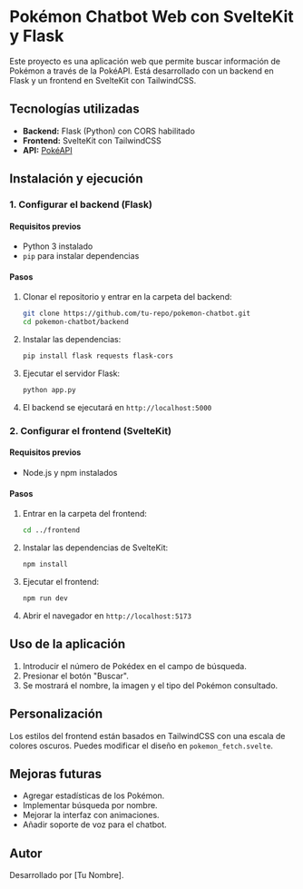 # Pokémon Chatbot Web con SvelteKit y Flask

Este proyecto es una aplicación web que permite buscar información de Pokémon a través de la PokéAPI. Está desarrollado con un backend en Flask y un frontend en SvelteKit con TailwindCSS.

## Tecnologías utilizadas
- **Backend:** Flask (Python) con CORS habilitado
- **Frontend:** SvelteKit con TailwindCSS
- **API:** [PokéAPI](https://pokeapi.co/)

## Instalación y ejecución

### 1. Configurar el backend (Flask)
#### Requisitos previos
- Python 3 instalado
- `pip` para instalar dependencias

#### Pasos
1. Clonar el repositorio y entrar en la carpeta del backend:
   ```bash
   git clone https://github.com/tu-repo/pokemon-chatbot.git
   cd pokemon-chatbot/backend
   ```
2. Instalar las dependencias:
   ```bash
   pip install flask requests flask-cors
   ```
3. Ejecutar el servidor Flask:
   ```bash
   python app.py
   ```
4. El backend se ejecutará en `http://localhost:5000`

### 2. Configurar el frontend (SvelteKit)
#### Requisitos previos
- Node.js y npm instalados

#### Pasos
1. Entrar en la carpeta del frontend:
   ```bash
   cd ../frontend
   ```
2. Instalar las dependencias de SvelteKit:
   ```bash
   npm install
   ```
3. Ejecutar el frontend:
   ```bash
   npm run dev
   ```
4. Abrir el navegador en `http://localhost:5173`

## Uso de la aplicación
1. Introducir el número de Pokédex en el campo de búsqueda.
2. Presionar el botón "Buscar".
3. Se mostrará el nombre, la imagen y el tipo del Pokémon consultado.

## Personalización
Los estilos del frontend están basados en TailwindCSS con una escala de colores oscuros. Puedes modificar el diseño en `pokemon_fetch.svelte`.

## Mejoras futuras
- Agregar estadísticas de los Pokémon.
- Implementar búsqueda por nombre.
- Mejorar la interfaz con animaciones.
- Añadir soporte de voz para el chatbot.

## Autor
Desarrollado por [Tu Nombre].